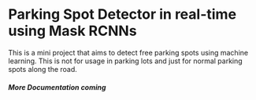 # Parking Spot Detector in real-time using Mask RCNNs

This is a mini project that aims to detect free parking spots using machine learning. This is not for usage in parking lots and just for normal parking spots along the road. 

##### More Documentation coming
